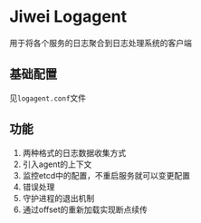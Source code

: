 # Jiwei Logagent

用于将各个服务的日志聚合到日志处理系统的客户端

## 基础配置

见`logagent.conf`文件

## 功能
1. 两种格式的日志数据收集方式
2. 引入agent的上下文
3. 监控etcd中的配置，不重启服务就可以变更配置
4. 错误处理
5. 守护进程的退出机制
6. 通过offset的重新加载实现断点续传